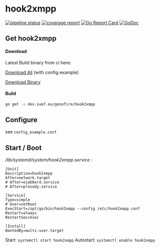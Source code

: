 # hook2xmpp


[![pipeline status](https://dev.sum7.eu/genofire/hook2xmpp/badges/master/pipeline.svg)](https://dev.sum7.eu/genofire/hook2xmpp/pipelines)
[![coverage report](https://dev.sum7.eu/genofire/hook2xmpp/badges/master/coverage.svg)](https://dev.sum7.eu/genofire/hook2xmpp/pipelines)
[![Go Report Card](https://goreportcard.com/badge/dev.sum7.eu/genofire/hook2xmpp)](https://goreportcard.com/report/dev.sum7.eu/genofire/hook2xmpp)
[![GoDoc](https://godoc.org/dev.sum7.eu/genofire/hook2xmpp?status.svg)](https://godoc.org/dev.sum7.eu/genofire/hook2xmpp)


## Get hook2xmpp

#### Download

Latest Build binary from ci here:

[Download All](https://dev.sum7.eu/genofire/hook2xmpp/-/jobs/artifacts/master/download/?job=build-my-project) (with config example)

[Download Binary](https://dev.sum7.eu/genofire/hook2xmpp/-/jobs/artifacts/master/raw/hook2xmpp?inline=false&job=build-my-project)

#### Build

```bash
go get -u dev.sum7.eu/genofire/hook2xmpp
```

## Configure

see `config_example.conf`

## Start / Boot

_/lib/systemd/system/hook2xmpp.service_ :
```
[Unit]
Description=hook2xmpp
After=network.target
# After=ejabberd.service
# After=prosody.service

[Service]
Type=simple
# User=notRoot
ExecStart=/opt/go/bin/hook2xmpp --config /etc/hook2xmpp.conf
Restart=always
RestartSec=5sec

[Install]
WantedBy=multi-user.target
```

Start: `systemctl start hook2xmpp`
Autostart: `systemctl enable hook2xmpp`

